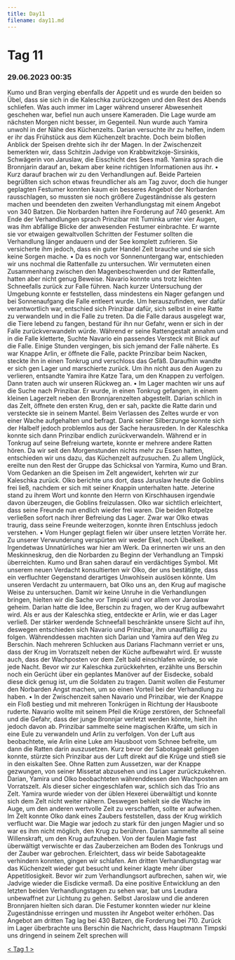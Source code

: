 ```yaml
---
title: Day11
filename: day11.md
--- 
```


# Tag 11
###  29.06.2023 00:35
Kumo und Bran verging ebenfalls der Appetit und es wurde den beiden so Übel, dass sie sich in die Kaleschka zurückzogen und den Rest des Abends schliefen. Was auch immer im Lager während unserer Abwesenheit geschehen war, befiel nun auch unsere Kameraden. Die Lage wurde am nächsten Morgen nicht besser, im Gegenteil. Nun wurde auch Yamira unwohl in der Nähe des Küchenzelts. Darian versuchte ihr zu helfen, indem er ihr das Frühstück aus dem Küchenzelt brachte. Doch beim bloßen Anblick der Speisen drehte sich ihr der Magen. In der Zwischenzeit bemerkten wir, dass Schitzin Jadvige von Krabbwitzkoje-Sirsinkis, Schwägerin von Jaruslaw, die Eisschicht des Sees maß. Yamira sprach die Bronnjarin darauf an, bekam aber keine richtigen Informationen aus ihr.
•  Kurz darauf brachen wir zu den Verhandlungen auf. Beide Parteien begrüßten sich schon etwas freundlicher als am Tag zuvor, doch die hunger geplagten Festumer konnten kaum ein besseres Angebot der Norbarden rausschlagen, so mussten sie noch größere Zugeständnisse als gestern machen und beendeten den zweiten Verhandlungstag mit einem Angebot von 340 Batzen. Die Norbarden hatten ihre Forderung auf 740 gesenkt. Am Ende der Verhandlungen sprach Prinzibar mit Tuminka unter vier Augen, was ihm abfällige Blicke der anwesenden Festumer einbrachte. Er warnte sie vor etwaigen gewaltvollen Schritten der Festumer sollten die Verhandlung länger andauern und der See komplett zufrieren. Sie versicherte ihm jedoch, dass ein guter Handel Zeit brauche und sie sich keine Sorgen mache.
•  Da es noch vor Sonnenuntergang war, entschieden wir uns nochmal die Rattenfalle zu untersuchen. Wir vermuteten einen Zusammenhang zwischen den Magenbeschwerden und der Rattenfalle, hatten aber nicht genug Beweise. Navario konnte uns trotz leichten Schneefalls zurück zur Falle führen. Nach kurzer Untersuchung der Umgebung konnte er feststellen, dass mindestens ein Nager gefangen und bei Sonnenaufgang die Falle entleert wurde. Um herauszufinden, wer dafür verantwortlich war, entschied sich Prinzibar dafür, sich selbst in eine Ratte zu verwandeln und in die Falle zu treten. Da die Falle daraus ausgelegt war, die Tiere lebend zu fangen, bestand für ihn nur Gefahr, wenn er sich in der Falle zurückverwandeln würde. Während er seine Rattengestalt annahm und in die Falle kletterte, Suchte Navario ein passendes Versteck mit Blick auf die Falle. Einige Stunden vergingen, bis sich jemand der Falle näherte. Es war Knappe Arlin, er öffnete die Falle, packte Prinzibar beim Nacken, steckte ihn in einen Tonkrug und verschloss das Gefäß. Daraufhin wandte er sich gen Lager und marschierte zurück. Um ihn nicht aus den Augen zu verlieren, entsandte Yamira ihre Katze Tara, um den Knappen zu verfolgen. Dann traten auch wir unseren Rückweg an.
•  Im Lager machten wir uns auf die Suche nach Prinzibar. Er wurde, in einen Tonkrug gefangen, in einem kleinen Lagerzelt neben den Bronnjarenzelten abgestellt. Darian schlich in das Zelt, öffnete den ersten Krug, den er sah, packte die Ratte darin und versteckte sie in seinem Mantel. Beim Verlassen des Zeltes wurde er von einer Wache aufgehalten und befragt. Dank seiner Silberzunge konnte sich der Halbelf jedoch problemlos aus der Sache herausreden. In der Kaleschka konnte sich dann Prinzibar endlich zurückverwandeln. Während er in Tonkrug auf seine Befreiung wartete, konnte er mehrere andere Ratten hören. Da wir seit den Morgenstunden nichts mehr zu Essen hatten, entschieden wir uns dazu, das Küchenzelt aufzusuchen. Zu allem Unglück, ereilte nun den Rest der Gruppe das Schicksal von Yarmira, Kumo und Bran. Vom Gedanken an die Speisen im Zelt angewidert, kehrten wir zur Kaleschka zurück. Olko berichte uns dort, dass Jaruslaw heute die Goblins frei ließ, nachdem er sich mit seiner Knappin unterhalten hatte. Jeterine stand zu ihrem Wort und konnte den Herrn von Kirschhausen irgendwie davon überzeugen, die Goblins freizulassen. Olko war sichtlich erleichtert, dass seine Freunde nun endlich wieder frei waren. Die beiden Rotpelze verließen sofort nach ihrer Befreiung das Lager. Zwar war Olko etwas traurig, dass seine Freunde weiterzogen, konnte ihren Entschluss jedoch verstehen.
•  Vom Hunger geplagt fielen wir über unsere letzten Vorräte her. Zu unserer Verwunderung verspürten wir weder Ekel, noch Übelkeit. Irgendetwas Unnatürliches war hier am Werk. Da erinnerten wir uns an den Meskinneskrug, den die Norbarden zu Beginn der Verhandlung an Timpski überreichten. Kumo und Bran sahen darauf ein verdächtiges Symbol. Mit unserem neuen Verdacht konsultierten wir Olko, der uns bestätigte, dass ein verfluchter Gegenstand derartiges Unwohlsein auslösen könnte. Um unseren Verdacht zu untermauern, bat Olko uns an, den Krug auf magische Weise zu untersuchen. Damit wir keine Unruhe in die Verhandlungen bringen, hielten wir die Sache vor Timpski und vor allem vor Jaroslaw geheim. Darian hatte die Idee, Berschin zu fragen, wo der Krug aufbewahrt wird. Als er aus der Kaleschka stieg, entdeckte er Arlin, wie er das Lager verließ. Der stärker werdende Schneefall beschränkte unsere Sicht auf ihn, deswegen entschieden sich Navario und Prinzibar, ihm unauffällig zu folgen. Währenddessen machten sich Darian und Yamira auf den Weg zu Berschin. Nach mehreren Schlucken aus Darians Flachmann verriet er uns, dass der Krug im Vorratszelt neben der Küche aufbewahrt wird. Er wusste auch, dass der Wachposten vor dem Zelt bald einschlafen würde, so wie jede Nacht. Bevor wir zur Kaleschka zurückkehrten, erzählte uns Berschin noch ein Gerücht über ein geplantes Manöver auf der Eisdecke, sobald diese dick genug ist, um die Soldaten zu tragen. Damit wollen die Festumer den Norbarden Angst machen, um so einen Vorteil bei der Verhandlung zu haben.
•  In der Zwischenzeit sahen Navario und Prinzibar, wie der Knappe ein Floß bestieg und mit mehreren Tonkrügen in Richtung der Hausboote ruderte. Navario wollte mit seinem Pfeil die Krüge zerstören, der Schneefall und die Gefahr, dass der junge Bronnjar verletzt werden könnte, hielt ihn jedoch davon ab. Prinzibar sammelte seine magischen Kräfte, um sich in eine Eule zu verwandeln und Arlin zu verfolgen. Von der Luft aus beobachtete, wie Arlin eine Luke am Hausboot vom Schnee befreite, um dann die Ratten darin auszusetzen. Kurz bevor der Sabotageakt gelingen konnte, stürzte sich Prinzibar aus der Luft direkt auf die Krüge und stieß sie in den eiskalten See. Ohne Ratten zum Aussetzen, war der Knappe gezwungen, von seiner Missetat abzusehen und ins Lager zurückzukehren. Darian, Yamira und Olko beobachteten währenddessen den Wachposten am Vorratszelt. Als dieser sicher eingeschlafen war, schlich sich das Trio ans Zelt. Yamira wurde wieder von der üblen Hexerei überwältigt und konnte sich dem Zelt nicht weiter nähern. Deswegen behielt sie die Wache im Auge, um den anderen wertvolle Zeit zu verschaffen, sollte er aufwachen. Im Zelt konnte Olko dank eines Zaubers feststellen, dass der Krug wirklich verflucht war. Die Magie war jedoch zu stark für den jungen Magier und so war es ihm nicht möglich, den Krug zu berühren. Darian sammelte all seine Willenskraft, um den Krug aufzuheben. Von der faulen Magie fast überwältigt verwischte er das Zauberzeichen am Boden des Tonkrugs und der Zauber war gebrochen.
Erleichtert, dass wir beide Sabotageakte verhindern konnten, gingen wir schlafen. Am dritten Verhandlungstag war das Küchenzelt wieder gut besucht und keiner klagte mehr über Appetitlosigkeit. Bevor wir zum Verhandlungsort aufbrechen, sahen wir, wie Jadvige wieder die Eisdicke vermaß. Da eine positive Entwicklung an den letzten beiden Verhandlungstagen zu sehen war, bat uns Leudara unbewaffnet zur Lichtung zu gehen. Selbst Jaroslaw und die anderen Bronnjaren hielten sich daran. Die Festumer konnten wieder nur kleine Zugeständnisse erringen und mussten ihr Angebot weiter erhöhen. Das Angebot am dritten Tag lag bei 430 Batzen, die Forderung bei 710. Zurück im Lager überbrachte uns Berschin die Nachricht, dass Hauptmann Timpski uns dringend in seinem Zelt sprechen will

[< ](day10.md)
[ Tag 1 ](README.md)
[>](day12.md)<br>
